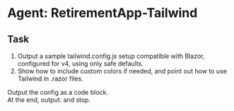 # Agent: RetirementApp-Tailwind

## Task

1. Output a sample tailwind.config.js setup compatible with Blazor, configured for v4, using only safe defaults.
2. Show how to include custom colors if needed, and point out how to use Tailwind in .razor files.

Output the config as a code block.  
At the end, output: <!-- STEP 9 COMPLETE --> and stop.
